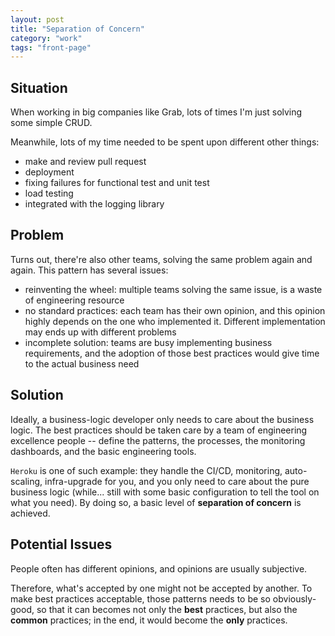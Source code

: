 ```yaml
---
layout: post
title: "Separation of Concern"
category: "work"
tags: "front-page"
---
```


## Situation

When working in big companies like Grab, lots of times I'm just solving some simple CRUD.

Meanwhile, lots of my time needed to be spent upon different other things:

- make and review pull request
- deployment
- fixing failures for functional test and unit test
- load testing
- integrated with the logging library

## Problem

Turns out, there're also other teams, solving the same problem again and again. This pattern has several issues:

- reinventing the wheel: multiple teams solving the same issue, is a waste of engineering resource
- no standard practices: each team has their own opinion, and this opinion highly depends on the one who implemented it.
  Different implementation may ends up with different problems
- incomplete solution: teams are busy implementing business requirements, and the adoption of those best practices would
  give time to the actual business need 

## Solution

Ideally, a business-logic developer only needs to care about the business logic. The best practices should be taken care
by a team of engineering excellence people -- define the patterns, the processes, the monitoring dashboards, and the 
basic engineering tools.

`Heroku` is one of such example: they handle the CI/CD, monitoring, auto-scaling, infra-upgrade for you, and you only 
need to care about the pure business logic (while... still with some basic configuration to tell the tool on what you 
need). By doing so, a basic level of **separation of concern** is achieved.

## Potential Issues

People often has different opinions, and opinions are usually subjective. 

Therefore, what's accepted by one might not be
accepted by another. To make best practices acceptable, those patterns needs to be so obviously-good, so that it can 
becomes not only the **best** practices, but also the **common** practices; in the end, it would become the **only** practices.
